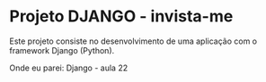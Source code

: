 # Projeto DJANGO - invista-me

Este projeto consiste no desenvolvimento de uma aplicação com o framework Django (Python).

Onde eu parei: Django - aula 22
